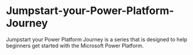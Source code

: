 # Jumpstart-your-Power-Platform-Journey
Jumpstart your Power Platform Journey is a series that is designed to help beginners get started with the Microsoft Power Platform.
